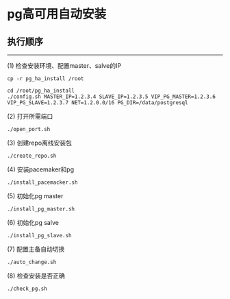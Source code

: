 # pg高可用自动安装

## 执行顺序
------

(1) 检查安装环境、配置master、salve的IP

```
cp -r pg_ha_install /root

cd /root/pg_ha_install
./config.sh MASTER_IP=1.2.3.4 SLAVE_IP=1.2.3.5 VIP_PG_MASTER=1.2.3.6 VIP_PG_SLAVE=1.2.3.7 NET=1.2.0.0/16 PG_DIR=/data/postgresql
```

(2) 打开所需端口

```
./open_port.sh
```

(3) 创建repo离线安装包

```
./create_repo.sh
```

(4) 安装pacemaker和pg

```
./install_pacemacker.sh
```

(5) 初始化pg master

```
./install_pg_master.sh
```

(6) 初始化pg salve

```
./install_pg_slave.sh
```

(7) 配置主备自动切换

```
./auto_change.sh
```

(8) 检查安装是否正确

```
./check_pg.sh
```

